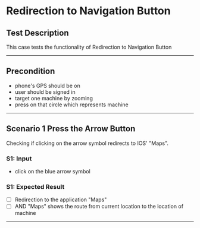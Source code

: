 # Redirection to Navigation Button

## Test Description

This case tests the functionality of Redirection to Navigation Button
 ***

## Precondition

* phone's GPS should be on
* user should be signed in
* target one machine by zooming
* press on that circle which represents machine

***

## Scenario 1 Press the Arrow Button

Checking if clicking on the arrow symbol redirects to IOS' "Maps".

### S1: Input

* click on the blue arrow symbol

### S1: Expected Result

* [ ] Redirection to the application "Maps"
* [ ] AND "Maps" shows the route from current location to the location of machine

***
